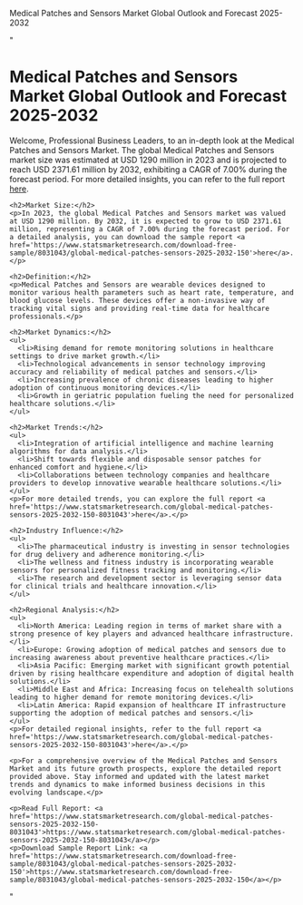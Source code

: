 Medical Patches and Sensors Market Global Outlook and Forecast 2025-2032

"<html>
  <body>
    <h1>Medical Patches and Sensors Market Global Outlook and Forecast 2025-2032</h1>
    <p>Welcome, Professional Business Leaders, to an in-depth look at the Medical Patches and Sensors Market. The global Medical Patches and Sensors market size was estimated at USD 1290 million in 2023 and is projected to reach USD 2371.61 million by 2032, exhibiting a CAGR of 7.00% during the forecast period. For more detailed insights, you can refer to the full report <a href='https://www.statsmarketresearch.com/global-medical-patches-sensors-2025-2032-150-8031043'>here</a>.</p>

    <h2>Market Size:</h2>
    <p>In 2023, the global Medical Patches and Sensors market was valued at USD 1290 million. By 2032, it is expected to grow to USD 2371.61 million, representing a CAGR of 7.00% during the forecast period. For a detailed analysis, you can download the sample report <a href='https://www.statsmarketresearch.com/download-free-sample/8031043/global-medical-patches-sensors-2025-2032-150'>here</a>.</p>

    <h2>Definition:</h2>
    <p>Medical Patches and Sensors are wearable devices designed to monitor various health parameters such as heart rate, temperature, and blood glucose levels. These devices offer a non-invasive way of tracking vital signs and providing real-time data for healthcare professionals.</p>

    <h2>Market Dynamics:</h2>
    <ul>
      <li>Rising demand for remote monitoring solutions in healthcare settings to drive market growth.</li>
      <li>Technological advancements in sensor technology improving accuracy and reliability of medical patches and sensors.</li>
      <li>Increasing prevalence of chronic diseases leading to higher adoption of continuous monitoring devices.</li>
      <li>Growth in geriatric population fueling the need for personalized healthcare solutions.</li>
    </ul>

    <h2>Market Trends:</h2>
    <ul>
      <li>Integration of artificial intelligence and machine learning algorithms for data analysis.</li>
      <li>Shift towards flexible and disposable sensor patches for enhanced comfort and hygiene.</li>
      <li>Collaborations between technology companies and healthcare providers to develop innovative wearable healthcare solutions.</li>
    </ul>
    <p>For more detailed trends, you can explore the full report <a href='https://www.statsmarketresearch.com/global-medical-patches-sensors-2025-2032-150-8031043'>here</a>.</p>

    <h2>Industry Influence:</h2>
    <ul>
      <li>The pharmaceutical industry is investing in sensor technologies for drug delivery and adherence monitoring.</li>
      <li>The wellness and fitness industry is incorporating wearable sensors for personalized fitness tracking and monitoring.</li>
      <li>The research and development sector is leveraging sensor data for clinical trials and healthcare innovation.</li>
    </ul>

    <h2>Regional Analysis:</h2>
    <ul>
      <li>North America: Leading region in terms of market share with a strong presence of key players and advanced healthcare infrastructure.</li>
      <li>Europe: Growing adoption of medical patches and sensors due to increasing awareness about preventive healthcare practices.</li>
      <li>Asia Pacific: Emerging market with significant growth potential driven by rising healthcare expenditure and adoption of digital health solutions.</li>
      <li>Middle East and Africa: Increasing focus on telehealth solutions leading to higher demand for remote monitoring devices.</li>
      <li>Latin America: Rapid expansion of healthcare IT infrastructure supporting the adoption of medical patches and sensors.</li>
    </ul>
    <p>For detailed regional insights, refer to the full report <a href='https://www.statsmarketresearch.com/global-medical-patches-sensors-2025-2032-150-8031043'>here</a>.</p>

    <p>For a comprehensive overview of the Medical Patches and Sensors Market and its future growth prospects, explore the detailed report provided above. Stay informed and updated with the latest market trends and dynamics to make informed business decisions in this evolving landscape.</p>

    <p>Read Full Report: <a href='https://www.statsmarketresearch.com/global-medical-patches-sensors-2025-2032-150-8031043'>https://www.statsmarketresearch.com/global-medical-patches-sensors-2025-2032-150-8031043</a></p>
    <p>Download Sample Report Link: <a href='https://www.statsmarketresearch.com/download-free-sample/8031043/global-medical-patches-sensors-2025-2032-150'>https://www.statsmarketresearch.com/download-free-sample/8031043/global-medical-patches-sensors-2025-2032-150</a></p>
  </body>
</html>"
